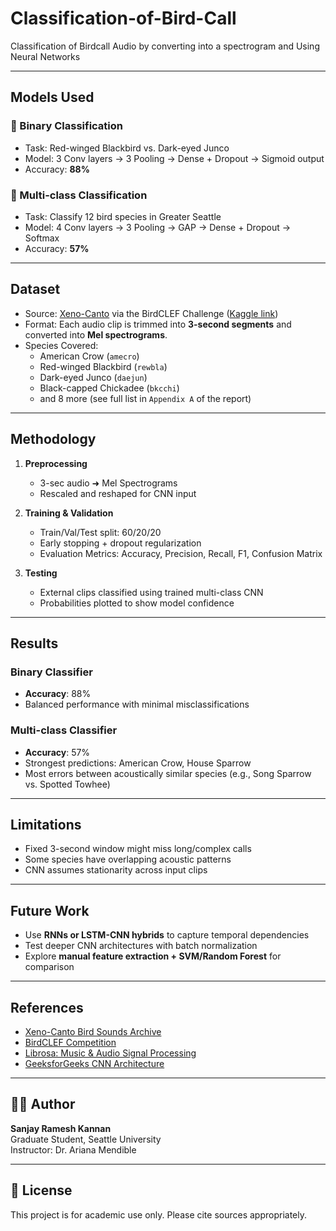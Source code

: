 # Classification-of-Bird-Call
Classification of Birdcall Audio by converting into a spectrogram and Using Neural Networks 

---

## Models Used

### 🔹 Binary Classification
- Task: Red-winged Blackbird vs. Dark-eyed Junco
- Model: 3 Conv layers → 3 Pooling → Dense + Dropout → Sigmoid output
- Accuracy: **88%**

### 🔹 Multi-class Classification
- Task: Classify 12 bird species in Greater Seattle
- Model: 4 Conv layers → 3 Pooling → GAP → Dense + Dropout → Softmax
- Accuracy: **57%**

---

##  Dataset

- Source: [Xeno-Canto](https://www.xeno-canto.org) via the BirdCLEF Challenge ([Kaggle link](https://www.kaggle.com/c/birdclef))
- Format: Each audio clip is trimmed into **3-second segments** and converted into **Mel spectrograms**.
- Species Covered:
  - American Crow (`amecro`)
  - Red-winged Blackbird (`rewbla`)
  - Dark-eyed Junco (`daejun`)
  - Black-capped Chickadee (`bkcchi`)
  - and 8 more (see full list in `Appendix A` of the report)

---

##  Methodology

1. **Preprocessing**
   - 3-sec audio ➜ Mel Spectrograms
   - Rescaled and reshaped for CNN input

2. **Training & Validation**
   - Train/Val/Test split: 60/20/20
   - Early stopping + dropout regularization
   - Evaluation Metrics: Accuracy, Precision, Recall, F1, Confusion Matrix

3. **Testing**
   - External clips classified using trained multi-class CNN
   - Probabilities plotted to show model confidence

---

##  Results

### Binary Classifier
- **Accuracy**: 88%
- Balanced performance with minimal misclassifications

### Multi-class Classifier
- **Accuracy**: 57%
- Strongest predictions: American Crow, House Sparrow
- Most errors between acoustically similar species (e.g., Song Sparrow vs. Spotted Towhee)

---

##  Limitations

- Fixed 3-second window might miss long/complex calls
- Some species have overlapping acoustic patterns
- CNN assumes stationarity across input clips

---

##  Future Work

- Use **RNNs or LSTM-CNN hybrids** to capture temporal dependencies
- Test deeper CNN architectures with batch normalization
- Explore **manual feature extraction + SVM/Random Forest** for comparison

---

##  References

- [Xeno-Canto Bird Sounds Archive](https://www.xeno-canto.org)
- [BirdCLEF Competition](https://www.kaggle.com/c/birdclef)
- [Librosa: Music & Audio Signal Processing](https://librosa.org)
- [GeeksforGeeks CNN Architecture](https://www.geeksforgeeks.org/cnn-introduction/)

---

## 🧑‍💻 Author

**Sanjay Ramesh Kannan**  
Graduate Student, Seattle University  
Instructor: Dr. Ariana Mendible

---

## 📝 License

This project is for academic use only. Please cite sources appropriately.
